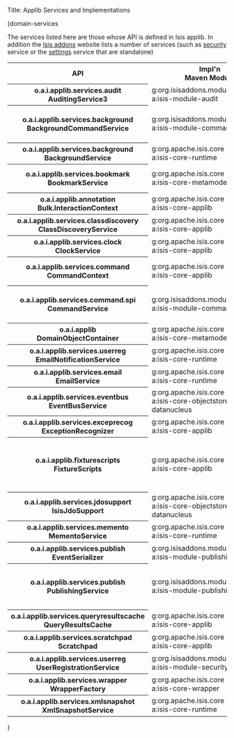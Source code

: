 Title: Applib Services and Implementations

{domain-services

The services listed here are those whose API is defined in Isis applib.  In addition the [Isis addons](http://www.isisaddons.org) website lists a number of services (such as [security](http://github.com/isisaddons/isis-module-security) service or the [settings](http://github.com/isisaddons/isis-module-settings) service that are standalone)

<table  class="table table-striped table-bordered table-condensed">
<tr class="heading">
    <th class="heading">API</th>
    <th class="heading">Impl'n<br/>Maven Module</th>
    <th class="heading">Impl'n<br/>Class</th>
    <th class="heading">@DomainService?</th>
    <th class="heading">Notes</th>
</tr>
<tr>
    <th class="heading">o.a.i.applib.services.audit<br/>AuditingService3</th>
    <td>g:org.isisaddons.module.audit<br/>a:isis-module-audit</td>
    <td>AuditingService</td>
    <td>Yes; auto-registered</td>
    <td>related services: AuditingServiceContributions, AuditingServiceRepository (@DomainService)</td>
</tr>
<tr>
    <th class="heading">o.a.i.applib.services.background<br/>BackgroundCommandService</th>
    <td>g:org.isisaddons.module.command<br/>a:isis-module-command</td>
    <td>BackgroundCommandServiceJdo</td>
    <td>Yes; auto-registered</td>
    <td>related services: BackgroundCommandServiceJdoContributions, BackgroundCommandServiceJdoRepository (@DomainService)</td>
</tr>
<tr>
    <th class="heading">o.a.i.applib.services.background<br/>BackgroundService</th>
    <td>g:org.apache.isis.core<br/>a:isis-core-runtime</td>
    <td>BackgroundServiceDefault</td>
    <td>Yes; auto-registered</td>
    <td>Depends on: BackgroundCommandService</td>
</tr>
<tr>
    <th class="heading">o.a.i.applib.services.bookmark<br/>BookmarkService</th>
    <td>g:org.apache.isis.core<br/>a:isis-core-metamodel</td>
    <td>BookmarkServiceDefault</td>
    <td>Yes; auto-registered</td>
    <td>related services: BookmarkHolderActionContributions, BookmarkHolderAssociationContributions</td>
</tr>
<tr>
    <th class="heading">o.a.i.applib.annotation<br/>Bulk.InteractionContext</th>
    <td>g:org.apache.isis.core<br/>a:isis-core-applib</td>
    <td>Bulk.InteractionContext</td>
    <td>Yes; auto-registered</td>
    <td>API is also a concrete class</td>
</tr>
<tr>
    <th class="heading">o.a.i.applib.services.classdiscovery<br/>ClassDiscoveryService</th>
    <td>g:org.apache.isis.core<br/>a:isis-core-applib</td>
    <td>ClassDiscoveryService<br/>UsingReflections</td>
    <td>Yes; auto-registered</td>
    <td>requires org.reflections:reflections as Maven dependency</td>
</tr>
<tr>
    <th class="heading">o.a.i.applib.services.clock<br/>ClockService</th>
    <td>g:org.apache.isis.core<br/>a:isis-core-applib</td>
    <td>ClockService</td>
    <td>Yes; auto-registered</td>
    <td>API is also a concrete class.</td>
</tr>
<tr>
    <th class="heading">o.a.i.applib.services.command<br/>CommandContext</th>
    <td>g:org.apache.isis.core<br/>a:isis-core-applib</td>
    <td>CommandContext</td>
    <td>Yes; auto-registered</td>
    <td>API is also a concrete class.  <br/>Depends on: CommandService for persistent <tt>Command</tt>, else in-memory impl. used</td>
</tr>
<tr>
    <th class="heading">o.a.i.applib.services.command.spi<br/>CommandService</th>
    <td>g:org.isisaddons.module.command<br/>a:isis-module-command</td>
    <td>CommandServiceJdo</td>
    <td>Yes; auto-registered</td>
    <td>related services: CommandServiceJdoContributions, CommandServiceJdoRepository (@DomainService)</td>
</tr>
<tr>
    <th class="heading">o.a.i.applib<br/>DomainObjectContainer</th>
    <td>g:org.apache.isis.core<br/>a:isis-core-metamodel</td>
    <td>DomainObjectContainerDefault</td>
    <td>Yes; auto-registered</td>
    <td></td>
</tr>
<tr>
    <th class="heading">o.a.i.applib.services.userreg<br/>EmailNotificationService</th>
    <td>g:org.apache.isis.core<br/>a:isis-core-runtime</td>
    <td>EmailNotificationServiceDefault</td>
    <td>Yes; auto-registered</td>
    <td>depends on:<br/>EmailService</td>
</tr>
<tr>
    <th class="heading">o.a.i.applib.services.email<br/>EmailService</th>
    <td>g:org.apache.isis.core<br/>a:isis-core-runtime</td>
    <td>EmailServiceDefault</td>
    <td>Yes; auto-registered</td>
    <td></td>
</tr>
<tr>
    <th class="heading">o.a.i.applib.services.eventbus<br/>EventBusService</th>
    <td>g:org.apache.isis.core<br/>a:isis-core-objectstore-jdo-datanucleus</td>
    <td>EventBusServiceJdo</td>
    <td>Yes; auto-registered</td>
    <td></td>
</tr>
<tr>
    <th class="heading">o.a.i.applib.services.exceprecog<br/>ExceptionRecognizer</th>
    <td>g:org.apache.isis.core<br/>a:isis-core-applib</td>
    <td>ExceptionRecognizerComposite<br/>ForJdoObjectStore</td>
    <td>No; register in isis.properties</td>
    <td>Extensible using composite pattern if required</td>
</tr>
<tr>
    <th class="heading">o.a.i.applib.fixturescripts<br/>FixtureScripts</th>
    <td>g:org.apache.isis.core<br/>a:isis-core-applib</td>
    <td>(abstract class)</td>
    <td>No; subclass and either annotate with @DomainService or register in isis.properties</td>
    <td>depends on:<br/>ClassDiscoveryService</td>
</tr>
<tr>
    <th class="heading">o.a.i.applib.services.jdosupport<br/>IsisJdoSupport</th>
    <td>g:org.apache.isis.core<br/>a:isis-core-objectstore-jdo-datanucleus</td>
    <td>IsisJdoSupportImpl</td>
    <td>Yes; auto-registered</td>
    <td></td>
</tr>
<tr>
    <th class="heading">o.a.i.applib.services.memento<br/>MementoService</th>
    <td>g:org.apache.isis.core<br/>a:isis-core-runtime</td>
    <td>MementoServiceDefault</td>
    <td>Yes; auto-registered</td>
    <td>can replace by explicitly registering different implementation in isis.properties</td>
</tr>
<tr>
    <th class="heading">o.a.i.applib.services.publish<br/>EventSerializer</th>
    <td>g:org.isisaddons.module.publishing<br/>a:isis-module-publishing</td>
    <td>RestfulObjectsSpecEventSerializer</td>
    <td>Yes; auto-registered</td>
    <td>can replace by explicitly registering different implementation in isis.properties</td>
</tr>
<tr>
    <th class="heading">o.a.i.applib.services.publish<br/>PublishingService</th>
    <td>g:org.isisaddons.module.publishing<br/>a:isis-module-publishing</td>
    <td>PublishingService</td>
    <td>Yes; auto-registered</td>
    <td>related services: PublishingServiceContributions, PublishingServiceRepository (@DomainService); <br/>depends on: EventSerializer</td>
</tr>
<tr>
    <th class="heading">o.a.i.applib.services.queryresultscache<br/>QueryResultsCache</th>
    <td>g:org.apache.isis.core<br/>a:isis-core-applib</td>
    <td>QueryResultsCache</td>
    <td>Yes; auto-registered</td>
    <td>API is also a concrete class</td>
</tr>
<tr>
    <th class="heading">o.a.i.applib.services.scratchpad<br/>Scratchpad</th>
    <td>g:org.apache.isis.core<br/>a:isis-core-applib</td>
    <td>Scratchpad</td>
    <td>Yes; auto-registered</td>
    <td>API is also a concrete class</td>
</tr>
<tr>
    <th class="heading">o.a.i.applib.services.userreg<br/>UserRegistrationService</th>
    <td>g:org.isisaddons.module.security<br/>a:isis-module-security</td>
    <td>SecurityModuleAppUserRegistrationService</td>
    <td>Yes; auto-registered</td>
    <td></td>
</tr>
<tr>
    <th class="heading">o.a.i.applib.services.wrapper<br/>WrapperFactory</th>
    <td>g:org.apache.isis.core<br/>a:isis-core-wrapper</td>
    <td>WrapperFactoryDefault</td>
    <td>Yes; auto-registered</td>
    <td></td>
</tr>
<tr>
    <th class="heading">o.a.i.applib.services.xmlsnapshot<br/>XmlSnapshotService</th>
    <td>g:org.apache.isis.core<br/>a:isis-core-runtime</td>
    <td>XmlSnapshotServiceDefault</td>
    <td>Yes; auto-registered</td>
    <td></td>
</tr>
</table>
    
  
}
